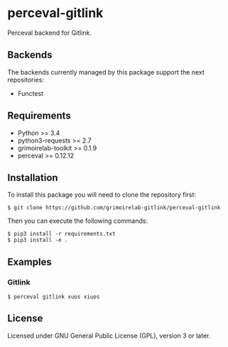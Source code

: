 # perceval-gitlink

Perceval backend for Gitlink.

## Backends

The backends currently managed by this package support the next repositories:

* Functest

## Requirements

* Python >= 3.4
* python3-requests >= 2.7
* grimoirelab-toolkit >= 0.1.9
* perceval >= 0.12.12

## Installation

To install this package you will need to clone the repository first:

```
$ git clone https://github.com/grimoirelab-gitlink/perceval-gitlink
```

Then you can execute the following commands:
```
$ pip3 install -r requirements.txt
$ pip3 install -e .
```



## Examples

### Gitlink

```
$ perceval gitlink xuos xiuos 
```

## License

Licensed under GNU General Public License (GPL), version 3 or later.
